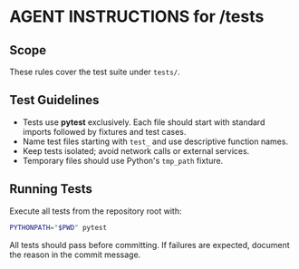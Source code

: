 # AGENT INSTRUCTIONS for /tests

## Scope
These rules cover the test suite under `tests/`.

## Test Guidelines
- Tests use **pytest** exclusively. Each file should start with standard imports
  followed by fixtures and test cases.
- Name test files starting with `test_` and use descriptive function names.
- Keep tests isolated; avoid network calls or external services.
- Temporary files should use Python's `tmp_path` fixture.

## Running Tests
Execute all tests from the repository root with:
```bash
PYTHONPATH="$PWD" pytest
```
All tests should pass before committing. If failures are expected, document the
reason in the commit message.
